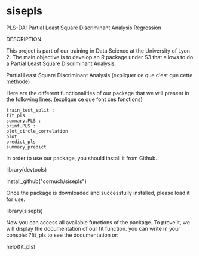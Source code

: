 # sisepls

PLS-DA: Partial Least Square Discriminant Analysis Regression

DESCRIPTION

This project is part of our training in Data Science at the University of Lyon 2. The main objective is to develop an R package under S3 that allows to do a Partial Least Square Discriminant Analysis. 

Partial Least Square Discriminant Analysis (expliquer ce que c'est que cette méthode) 

Here are the different functionalities of our package that we will present in the following lines: (explique ce que font ces fonctions)
  
    train_test_split : 
    fit_pls :
    summary.PLS :
    print.PLS :
    plot_circle_correlation
    plot
    predict_pls
    summary_predict

In order to use our package, you should install it from Github.

library(devtools)

install_github("cornuch/sisepls")

Once the package is downloaded and successfully installed, please load it for use.

library(sisepls)

Now you can access all available functions of the package. To prove it, we will display the documentation of our fit function. you can write in your console: ?fit_pls to see the documentation or:

help(fit_pls)
